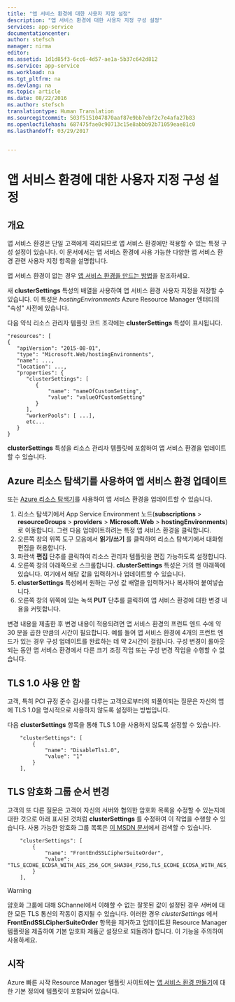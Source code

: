 ```yaml
---
title: "앱 서비스 환경에 대한 사용자 지정 설정"
description: "앱 서비스 환경에 대한 사용자 지정 구성 설정"
services: app-service
documentationcenter: 
author: stefsch
manager: nirma
editor: 
ms.assetid: 1d1d85f3-6cc6-4d57-ae1a-5b37c642d812
ms.service: app-service
ms.workload: na
ms.tgt_pltfrm: na
ms.devlang: na
ms.topic: article
ms.date: 08/22/2016
ms.author: stefsch
translationtype: Human Translation
ms.sourcegitcommit: 503f5151047870aaf87e9bb7ebf2c7e4afa27b83
ms.openlocfilehash: 687475fae0c90713c15e8abbb92b71059eae81c0
ms.lasthandoff: 03/29/2017


---
```

# <a name="custom-configuration-settings-for-app-service-environments"></a>앱 서비스 환경에 대한 사용자 지정 구성 설정
## <a name="overview"></a>개요
앱 서비스 환경은 단일 고객에게 격리되므로 앱 서비스 환경에만 적용할 수 있는 특정 구성 설정이 있습니다. 이 문서에서는 앱 서비스 환경에 사용 가능한 다양한 앱 서비스 환경 관련 사용자 지정 항목을 설명합니다.

앱 서비스 환경이 없는 경우 [앱 서비스 환경을 만드는 방법](app-service-web-how-to-create-an-app-service-environment.md)을 참조하세요.

새 **clusterSettings** 특성의 배열을 사용하여 앱 서비스 환경 사용자 지정을 저장할 수 있습니다. 이 특성은 *hostingEnvironments* Azure Resource Manager 엔터티의 "속성" 사전에 있습니다.

다음 약식 리소스 관리자 템플릿 코드 조각에는 **clusterSettings** 특성이 표시됩니다.

    "resources": [
    {
       "apiVersion": "2015-08-01",
       "type": "Microsoft.Web/hostingEnvironments",
       "name": ...,
       "location": ...,
       "properties": {
          "clusterSettings": [
             {
                 "name": "nameOfCustomSetting",
                 "value": "valueOfCustomSetting"
             }
          ],
          "workerPools": [ ...],
          etc...
       }
    }

**clusterSettings** 특성을 리소스 관리자 템플릿에 포함하여 앱 서비스 환경을 업데이트할 수 있습니다.

## <a name="use-azure-resource-explorer-to-update-an-app-service-environment"></a>Azure 리소스 탐색기를 사용하여 앱 서비스 환경 업데이트
또는 [Azure 리소스 탐색기](https://resources.azure.com)를 사용하여 앱 서비스 환경을 업데이트할 수 있습니다.  

1. 리소스 탐색기에서 App Service Environment 노드(**subscriptions** > **resourceGroups** > **providers** > **Microsoft.Web** > **hostingEnvironments**)로 이동합니다. 그런 다음 업데이트하려는 특정 앱 서비스 환경을 클릭합니다.
2. 오른쪽 창의 위쪽 도구 모음에서 **읽기/쓰기** 를 클릭하여 리소스 탐색기에서 대화형 편집을 허용합니다.  
3. 파란색 **편집** 단추를 클릭하여 리소스 관리자 템플릿을 편집 가능하도록 설정합니다.
4. 오른쪽 창의 아래쪽으로 스크롤합니다. **clusterSettings** 특성은 거의 맨 아래쪽에 있습니다. 여기에서 해당 값을 입력하거나 업데이트할 수 있습니다.
5. **clusterSettings** 특성에서 원하는 구성 값 배열을 입력하거나 복사하여 붙여넣습니다.  
6. 오른쪽 창의 위쪽에 있는 녹색 **PUT** 단추를 클릭하여 앱 서비스 환경에 대한 변경 내용을 커밋합니다.

변경 내용을 제출한 후 변경 내용이 적용되려면 앱 서비스 환경의 프런트 엔드 수에 약 30 분을 곱한 만큼의 시간이 필요합니다.
예를 들어 앱 서비스 환경에 4개의 프런트 엔드가 있는 경우 구성 업데이트를 완료하는 데 약 2시간이 걸립니다. 구성 변경이 롤아웃되는 동안 앱 서비스 환경에서 다른 크기 조정 작업 또는 구성 변경 작업을 수행할 수 없습니다.

## <a name="disable-tls-10"></a>TLS 1.0 사용 안 함
고객, 특히 PCI 규정 준수 감사를 다루는 고객으로부터의 되풀이되는 질문은 자신의 앱에 TLS 1.0을 명시적으로 사용하지 않도록 설정하는 방법입니다.

다음 **clusterSettings** 항목을 통해 TLS 1.0을 사용하지 않도록 설정할 수 있습니다.

        "clusterSettings": [
            {
                "name": "DisableTls1.0",
                "value": "1"
            }
        ],

## <a name="change-tls-cipher-suite-order"></a>TLS 암호화 그룹 순서 변경
고객의 또 다른 질문은 고객이 자신의 서버와 협의한 암호화 목록을 수정할 수 있는지에 대한 것으로 아래 표시된 것처럼 **clusterSettings** 를 수정하여 이 작업을 수행할 수 있습니다. 사용 가능한 암호화 그룹 목록은 [이 MSDN 문서](https://msdn.microsoft.com/library/windows/desktop/aa374757\(v=vs.85\).aspx)에서 검색할 수 있습니다.

        "clusterSettings": [
            {
                "name": "FrontEndSSLCipherSuiteOrder",
                "value": "TLS_ECDHE_ECDSA_WITH_AES_256_GCM_SHA384_P256,TLS_ECDHE_ECDSA_WITH_AES_128_GCM_SHA256_P256,TLS_ECDHE_RSA_WITH_AES_256_CBC_SHA384_P256,TLS_ECDHE_RSA_WITH_AES_128_CBC_SHA256_P256,TLS_ECDHE_RSA_WITH_AES_256_CBC_SHA_P256,TLS_ECDHE_RSA_WITH_AES_128_CBC_SHA_P256"
            }
        ],

> [!WARNING]
> 암호화 그룹에 대해 SChannel에서 이해할 수 없는 잘못된 값이 설정된 경우 서버에 대한 모든 TLS 통신의 작동이 중지될 수 있습니다. 이러한 경우 *clusterSettings* 에서 **FrontEndSSLCipherSuiteOrder** 항목을 제거하고 업데이트된 Resource Manager 템플릿을 제출하여 기본 암호화 제품군 설정으로 되돌려야 합니다.  이 기능을 주의하여 사용하세요.
> 
> 

## <a name="get-started"></a>시작
Azure 빠른 시작 Resource Manager 템플릿 사이트에는 [앱 서비스 환경 만들기](https://azure.microsoft.com/documentation/templates/201-web-app-ase-create/)에 대한 기본 정의에 템플릿이 포함되어 있습니다.

<!-- LINKS -->

<!-- IMAGES -->

